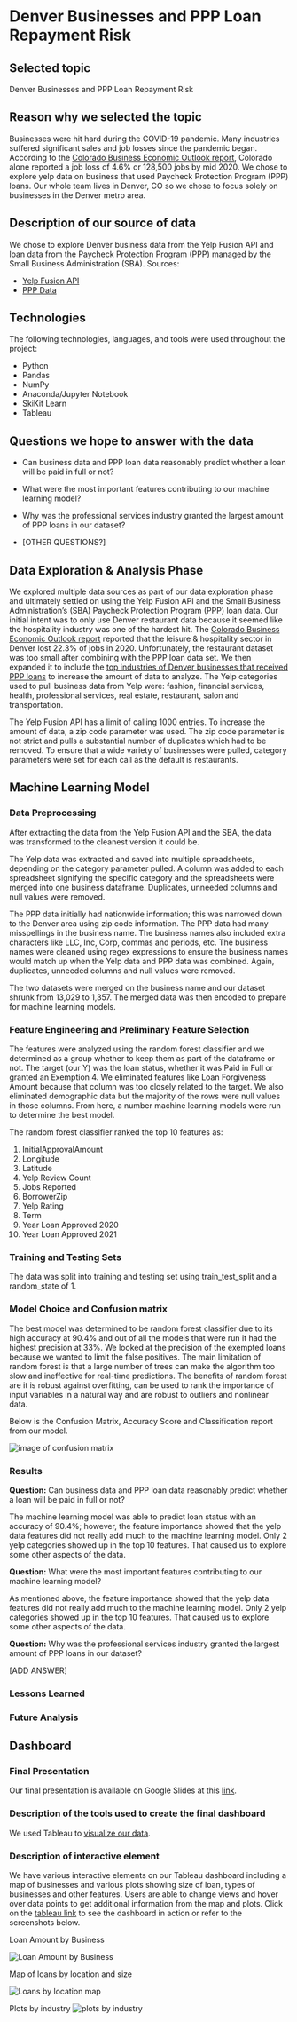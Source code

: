 # Denver Businesses and PPP Loan Repayment Risk

## Selected topic
Denver Businesses and PPP Loan Repayment Risk

## Reason why we selected the topic 
Businesses were hit hard during the COVID-19 pandemic. Many industries suffered significant sales and job losses since the pandemic began. According to the [Colorado Business Economic Outlook report](https://www.colorado.edu/today/2020/08/13/colorado-lose-128500-jobs-2020-report-forecasts), Colorado alone reported a job loss of 4.6% or 128,500 jobs by mid 2020. We chose to explore yelp data on business that used Paycheck Protection Program (PPP) loans. Our whole team lives in Denver, CO so we chose to focus solely on businesses in the Denver metro area.

## Description of our source of data
We chose to explore Denver business data from the Yelp Fusion API and loan data from the Paycheck Protection Program (PPP) managed by the Small Business Administration (SBA).
Sources:
*  [Yelp Fusion API](https://www.yelp.com/developers/documentation/v3/get_started)
*  [PPP Data](https://www.sba.gov/funding-programs/loans/covid-19-relief-options/paycheck-protection-program/ppp-data) 

## Technologies
The following technologies, languages, and tools were used throughout the project:
* Python
* Pandas
* NumPy
* Anaconda/Jupyter Notebook
* SkiKit Learn
* Tableau

## Questions we hope to answer with the data
* Can business data and PPP loan data reasonably predict whether a loan will be paid in full or not?

* What were the most important features contributing to our machine learning model? 

* Why was the professional services industry granted the largest amount of PPP loans in our dataset?

* [OTHER QUESTIONS?]

## Data Exploration & Analysis Phase
We explored multiple data sources as part of our data exploration phase and ultimately settled on using the Yelp Fusion API and the Small Business Administration’s (SBA) Paycheck Protection Program (PPP) loan data. Our initial intent was to only use Denver restaurant data because it seemed like the hospitality industry was one of the hardest hit.  The [Colorado Business Economic Outlook report](https://www.colorado.edu/today/2020/08/13/colorado-lose-128500-jobs-2020-report-forecasts) reported that the leisure & hospitality sector in Denver lost 22.3% of jobs in 2020. Unfortunately, the restaurant dataset was too small after combining with the PPP loan data set. We then expanded it to include the [top industries of Denver businesses that received PPP loans](https://data.coloradoan.com/paycheck-protection-program-loans/summary/colorado/denver-county/08031/) to increase the amount of data to analyze. The Yelp categories used to pull business data from Yelp were: fashion, financial services, health, professional services, real estate, restaurant, salon and transportation. 

The Yelp Fusion API has a limit of calling 1000 entries. To increase the amount of data, a zip code parameter was used. The zip code parameter is not strict and pulls a substantial number of duplicates which had to be removed. To ensure that a wide variety of businesses were pulled, category parameters were set for each call as the default is restaurants.

## Machine Learning Model
### Data Preprocessing
After extracting the data from the Yelp Fusion API and the SBA, the data was transformed to the cleanest version it could be. 

The Yelp data was extracted and saved into multiple spreadsheets, depending on the category parameter pulled. A column was added to each spreadsheet signifying the specific category and the spreadsheets were merged into one business dataframe. Duplicates, unneeded columns and null values were removed.

The PPP data initially had nationwide information; this was narrowed down to the Denver area using zip code information. The PPP data had many misspellings in the business name. The business names also included extra characters like LLC, Inc, Corp, commas and periods, etc. The business names were cleaned using regex expressions to ensure the business names would match up when the Yelp data and PPP data was combined. Again, duplicates, unneeded columns and null values were removed. 

The two datasets were merged on the business name and our dataset shrunk from 13,029 to 1,357. The merged data was then encoded to prepare for machine learning models. 

### Feature Engineering and Preliminary Feature Selection
The features were analyzed using the random forest classifier and we determined as a group whether to keep them as part of the dataframe or not. The target (our Y) was the loan status, whether it was Paid in Full or granted an Exemption 4. We eliminated features like Loan Forgiveness Amount because that column was too closely related to the target. We also eliminated demographic data but the majority of the rows were null values in those columns. From here, a number machine learning models were run to determine the best model. 

The random forest classifier ranked the top 10 features as:
1. InitialApprovalAmount
2. Longitude
3. Latitude
4. Yelp Review Count
5. Jobs Reported
6. BorrowerZip
7. Yelp Rating
8. Term
9. Year Loan Approved 2020
10. Year Loan Approved 2021

### Training and Testing Sets
The data was split into training and testing set using train_test_split and a random_state of 1. 

### Model Choice and Confusion matrix
The best model was determined to be random forest classifier due to its high accuracy at 90.4% and out of all the models that were run it had the highest precision at 33%. We looked at the precision of the exempted loans because we wanted to limit the false positives. The main limitation of random forest is that a large number of trees can make the algorithm too slow and ineffective for real-time predictions. The benefits of random forest are it is robust against overfitting, can be used to rank the importance of input variables in a natural way and are robust to outliers and nonlinear data.

Below is the Confusion Matrix, Accuracy Score and Classification report from our model. 

![image of confusion matrix](https://github.com/ereekaj/Final_Project/blob/main/Images/Confustion_matrix.png)

### Results 
**Question:** Can business data and PPP loan data reasonably predict whether a loan will be paid in full or not? 

The machine learning model was able to predict loan status with an accuracy of 90.4%; however, the feature importance showed that the yelp data features did not really add much to the machine learning model. Only 2 yelp categories showed up in the top 10 features. That caused us to explore some other aspects of the data. 

**Question:** What were the most important features contributing to our machine learning model? 

As mentioned above, the feature importance showed that the yelp data features did not really add much to the machine learning model. Only 2 yelp categories showed up in the top 10 features. That caused us to explore some other aspects of the data. 

**Question:** Why was the professional services industry granted the largest amount of PPP loans in our dataset?

[ADD ANSWER]

### Lessons Learned

### Future Analysis

## Dashboard
### Final Presentation

Our final presentation is available on Google Slides at this [link](https://docs.google.com/presentation/d/1dWn_G4nov9FRoMqOXes7-a8apl2l8IZGHHXaMj0cDug/edit?usp=sharing).

### Description of the tools used to create the final dashboard

We used Tableau to [visualize our data](https://public.tableau.com/app/profile/dylan1351/viz/PPPLoanAnalysis/Story1).

### Description of interactive element

We have various interactive elements on our Tableau dashboard including a map of businesses and various plots showing size of loan, types of businesses and other features.  Users are able to change views and hover over data points to get additional information from the map and plots. Click on the [tableau link](https://public.tableau.com/app/profile/dylan1351/viz/PPPLoanAnalysis/Story1) to see the dashboard in action or refer to the screenshots below.

Loan Amount by Business 

![Loan Amount by Business](https://github.com/ereekaj/Final_Project/blob/main/Images/LoanAmtByBusiness.png)

Map of loans by location and size

![Loans by location map](https://github.com/ereekaj/Final_Project/blob/main/Images/LoansByLocationMap.png)

Plots by industry
![plots by industry](https://github.com/ereekaj/Final_Project/blob/main/Images/PlotsByIndustry.png)
